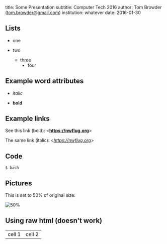 title:    Some Presentation
subtitle: Computer Tech 2016
author:   Tom Browder (tom.browder@gmail.com)
institution: whatever
date: 2016-01-30

<!-- a comment -->

<!-- date is as of the generation date -->

## Lists

- one

- two

    - three
        - four

## Example word attributes

- *italic*

- **bold**

<!-- - ~~strikethrough~~ -->

<!-- - super- and sub-scripts: H~2~O; 2^10^ is 1024 -->

## Example links

See this link (bold): <**<https://nwflug.org>**>

The same link (italic): <*<https://nwflug.org>*>

<!--
This is an [inline link](https://usafa-1965.org), and here's [one with
a title](http://fsf.org "click here for a good time!").
-->

## Code

~~~
$ bash
~~~

## Pictures

This is set to 50% of original size:

![50%](pics/vbox-08.png)

## Using raw html (doesn't work)

<table>
<tr><td>cell 1</td><td>cell 2</td></tr>
</table>
